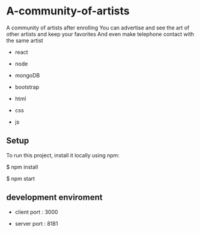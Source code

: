 # A-community-of-artists

A community of artists after enrolling
You can advertise and see the art of other artists and keep your favorites
And even make telephone contact with the same artist

- react 

- node 

- mongoDB

- bootstrap 

- html

- css

- js

## Setup
To run this project, install it locally using npm:

$ npm install

$ npm start


## development enviroment

- client port : 3000

- server port : 8181
